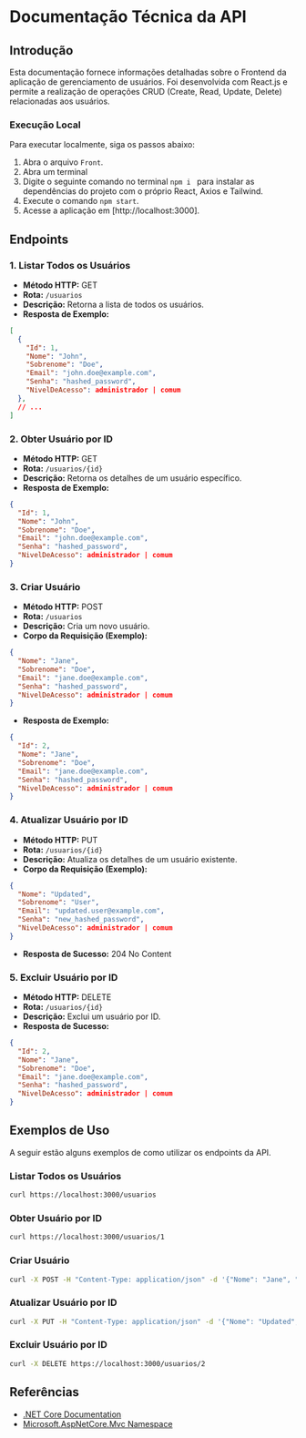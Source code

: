 # Documentação Técnica da API

## Introdução

Esta documentação fornece informações detalhadas sobre o Frontend da aplicação de gerenciamento de usuários. Foi desenvolvida com React.js e permite a realização de operações CRUD (Create, Read, Update, Delete) relacionadas aos usuários.

### Execução Local

Para executar localmente, siga os passos abaixo:


1. Abra o arquivo `Front`.
2. Abra um terminal
3. Digite o seguinte comando no terminal `npm i ` para instalar as dependências do projeto com o próprio React, Axios e Tailwind.
4. Execute o comando `npm start`.
5. Acesse a aplicação em [http://localhost:3000].

## Endpoints

### 1. Listar Todos os Usuários

- **Método HTTP:** GET
- **Rota:** `/usuarios`
- **Descrição:** Retorna a lista de todos os usuários.
- **Resposta de Exemplo:**
```json
[
  {
    "Id": 1,
    "Nome": "John",
    "Sobrenome": "Doe",
    "Email": "john.doe@example.com",
    "Senha": "hashed_password",
    "NivelDeAcesso": administrador | comum
  },
  // ...
]
```

### 2. Obter Usuário por ID

- **Método HTTP:** GET
- **Rota:** `/usuarios/{id}`
- **Descrição:** Retorna os detalhes de um usuário específico.
- **Resposta de Exemplo:**
```json
{
  "Id": 1,
  "Nome": "John",
  "Sobrenome": "Doe",
  "Email": "john.doe@example.com",
  "Senha": "hashed_password",
  "NivelDeAcesso": administrador | comum
}
```

### 3. Criar Usuário

- **Método HTTP:** POST
- **Rota:** `/usuarios`
- **Descrição:** Cria um novo usuário.
- **Corpo da Requisição (Exemplo):**
```json
{
  "Nome": "Jane",
  "Sobrenome": "Doe",
  "Email": "jane.doe@example.com",
  "Senha": "hashed_password",
  "NivelDeAcesso": administrador | comum
}
```
- **Resposta de Exemplo:**
```json
{
  "Id": 2,
  "Nome": "Jane",
  "Sobrenome": "Doe",
  "Email": "jane.doe@example.com",
  "Senha": "hashed_password",
  "NivelDeAcesso": administrador | comum
}
```

### 4. Atualizar Usuário por ID

- **Método HTTP:** PUT
- **Rota:** `/usuarios/{id}`
- **Descrição:** Atualiza os detalhes de um usuário existente.
- **Corpo da Requisição (Exemplo):**
```json
{
  "Nome": "Updated",
  "Sobrenome": "User",
  "Email": "updated.user@example.com",
  "Senha": "new_hashed_password",
  "NivelDeAcesso": administrador | comum
}
```
- **Resposta de Sucesso:** 204 No Content

### 5. Excluir Usuário por ID

- **Método HTTP:** DELETE
- **Rota:** `/usuarios/{id}`
- **Descrição:** Exclui um usuário por ID.
- **Resposta de Sucesso:**
```json
{
  "Id": 2,
  "Nome": "Jane",
  "Sobrenome": "Doe",
  "Email": "jane.doe@example.com",
  "Senha": "hashed_password",
  "NivelDeAcesso": administrador | comum
}
```

## Exemplos de Uso

A seguir estão alguns exemplos de como utilizar os endpoints da API.

### Listar Todos os Usuários

```bash
curl https://localhost:3000/usuarios
```

### Obter Usuário por ID

```bash
curl https://localhost:3000/usuarios/1
```

### Criar Usuário

```bash
curl -X POST -H "Content-Type: application/json" -d '{"Nome": "Jane", "Sobrenome": "Doe", "Email": "jane.doe@example.com", "Senha": "hashed_password", "NivelDeAcesso": administrador | comum}' https://localhost:3000/usuarios
```

### Atualizar Usuário por ID

```bash
curl -X PUT -H "Content-Type: application/json" -d '{"Nome": "Updated", "Sobrenome": "User", "Email": "updated.user@example.com", "Senha": "new_hashed_password", "NivelDeAcesso": administrador | comum}' https://localhost:3000/usuarios/2
```

### Excluir Usuário por ID

```bash
curl -X DELETE https://localhost:3000/usuarios/2
```

## Referências

- [.NET Core Documentation](https://docs.microsoft.com/en-us/dotnet/)
- [Microsoft.AspNetCore.Mvc Namespace](https://docs.microsoft.com/en-us/dotnet/api/microsoft.aspnetcore.mvc)
